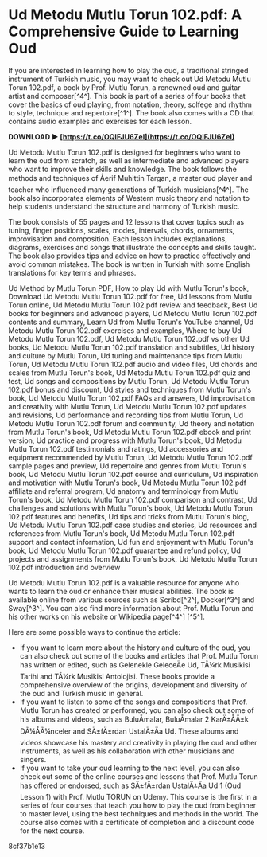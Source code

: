 # Ud Metodu Mutlu Torun 102.pdf: A Comprehensive Guide to Learning Oud
 
If you are interested in learning how to play the oud, a traditional stringed instrument of Turkish music, you may want to check out Ud Metodu Mutlu Torun 102.pdf, a book by Prof. Mutlu Torun, a renowned oud and guitar artist and composer[^4^]. This book is part of a series of four books that cover the basics of oud playing, from notation, theory, solfege and rhythm to style, technique and repertoire[^1^]. The book also comes with a CD that contains audio examples and exercises for each lesson.
 
**DOWNLOAD ► [https://t.co/OQIFJU6ZeI](https://t.co/OQIFJU6ZeI)**


 
Ud Metodu Mutlu Torun 102.pdf is designed for beginners who want to learn the oud from scratch, as well as intermediate and advanced players who want to improve their skills and knowledge. The book follows the methods and techniques of Åerif Muhittin Targan, a master oud player and teacher who influenced many generations of Turkish musicians[^4^]. The book also incorporates elements of Western music theory and notation to help students understand the structure and harmony of Turkish music.
 
The book consists of 55 pages and 12 lessons that cover topics such as tuning, finger positions, scales, modes, intervals, chords, ornaments, improvisation and composition. Each lesson includes explanations, diagrams, exercises and songs that illustrate the concepts and skills taught. The book also provides tips and advice on how to practice effectively and avoid common mistakes. The book is written in Turkish with some English translations for key terms and phrases.
 
Ud Method by Mutlu Torun PDF,  How to play Ud with Mutlu Torun's book,  Download Ud Metodu Mutlu Torun 102.pdf for free,  Ud lessons from Mutlu Torun online,  Ud Metodu Mutlu Torun 102.pdf review and feedback,  Best Ud books for beginners and advanced players,  Ud Metodu Mutlu Torun 102.pdf contents and summary,  Learn Ud from Mutlu Torun's YouTube channel,  Ud Metodu Mutlu Torun 102.pdf exercises and examples,  Where to buy Ud Metodu Mutlu Torun 102.pdf,  Ud Metodu Mutlu Torun 102.pdf vs other Ud books,  Ud Metodu Mutlu Torun 102.pdf translation and subtitles,  Ud history and culture by Mutlu Torun,  Ud tuning and maintenance tips from Mutlu Torun,  Ud Metodu Mutlu Torun 102.pdf audio and video files,  Ud chords and scales from Mutlu Torun's book,  Ud Metodu Mutlu Torun 102.pdf quiz and test,  Ud songs and compositions by Mutlu Torun,  Ud Metodu Mutlu Torun 102.pdf bonus and discount,  Ud styles and techniques from Mutlu Torun's book,  Ud Metodu Mutlu Torun 102.pdf FAQs and answers,  Ud improvisation and creativity with Mutlu Torun,  Ud Metodu Mutlu Torun 102.pdf updates and revisions,  Ud performance and recording tips from Mutlu Torun,  Ud Metodu Mutlu Torun 102.pdf forum and community,  Ud theory and notation from Mutlu Torun's book,  Ud Metodu Mutlu Torun 102.pdf ebook and print version,  Ud practice and progress with Mutlu Torun's book,  Ud Metodu Mutlu Torun 102.pdf testimonials and ratings,  Ud accessories and equipment recommended by Mutlu Torun,  Ud Metodu Mutlu Torun 102.pdf sample pages and preview,  Ud repertoire and genres from Mutlu Torun's book,  Ud Metodu Mutlu Torun 102.pdf course and curriculum,  Ud inspiration and motivation with Mutlu Torun's book,  Ud Metodu Mutlu Torun 102.pdf affiliate and referral program,  Ud anatomy and terminology from Mutlu Torun's book,  Ud Metodu Mutlu Torun 102.pdf comparison and contrast,  Ud challenges and solutions with Mutlu Torun's book,  Ud Metodu Mutlu Torun 102.pdf features and benefits,  Ud tips and tricks from Mutlu Torun's blog,  Ud Metodu Mutlu Torun 102.pdf case studies and stories,  Ud resources and references from Mutlu Torun's book,  Ud Metodu Mutlu Torun 102.pdf support and contact information,  Ud fun and enjoyment with Mutlu Torun's book,  Ud Metodu Mutlu Torun 102.pdf guarantee and refund policy,  Ud projects and assignments from Mutlu Torun's book,  Ud Metodu Mutlu Torun 102.pdf introduction and overview
 
Ud Metodu Mutlu Torun 102.pdf is a valuable resource for anyone who wants to learn the oud or enhance their musical abilities. The book is available online from various sources such as Scribd[^2^], Docker[^3^] and Sway[^3^]. You can also find more information about Prof. Mutlu Torun and his other works on his website or Wikipedia page[^4^] [^5^].

Here are some possible ways to continue the article:
 
- If you want to learn more about the history and culture of the oud, you can also check out some of the books and articles that Prof. Mutlu Torun has written or edited, such as Gelenekle GeleceÄe Ud, TÃ¼rk Musikisi Tarihi and TÃ¼rk Musikisi Antolojisi. These books provide a comprehensive overview of the origins, development and diversity of the oud and Turkish music in general.
- If you want to listen to some of the songs and compositions that Prof. Mutlu Torun has created or performed, you can also check out some of his albums and videos, such as BuluÅmalar, BuluÅmalar 2 KarÄ±ÅÄ±k DÃ¼ÅÃ¼nceler and SÄ±fÄ±rdan UstalÄ±Äa Ud. These albums and videos showcase his mastery and creativity in playing the oud and other instruments, as well as his collaboration with other musicians and singers.
- If you want to take your oud learning to the next level, you can also check out some of the online courses and lessons that Prof. Mutlu Torun has offered or endorsed, such as SÄ±fÄ±rdan UstalÄ±Äa Ud 1 (Oud Lesson 1) with Prof. Mutlu TORUN on Udemy. This course is the first in a series of four courses that teach you how to play the oud from beginner to master level, using the best techniques and methods in the world. The course also comes with a certificate of completion and a discount code for the next course.

 8cf37b1e13
 

